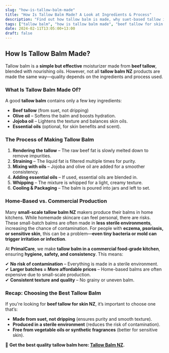 ```yaml
---
slug: "how-is-tallow-balm-made"
title: "How Is Tallow Balm Made? A Look at Ingredients & Process"
description: "Find out how tallow balm is made, why suet-based tallow is better, and how PrimalCare ensures a safer, more effective product."
tags: ["tallow balm", "how is tallow balm made", "beef tallow for skin NZ"]
date: 2024-02-11T13:05:00+13:00
draft: false
---
```


## How Is Tallow Balm Made?  

Tallow balm is a **simple but effective** moisturizer made from **beef tallow**, blended with nourishing oils. However, not all **tallow balm NZ** products are made the same way—quality depends on the ingredients and process used.  

### What Is Tallow Balm Made Of?  

A good **tallow balm** contains only a few key ingredients:  

- **Beef tallow** (from suet, not dripping)  
- **Olive oil** – Softens the balm and boosts hydration.  
- **Jojoba oil** – Lightens the texture and balances skin oils.  
- **Essential oils** (optional, for skin benefits and scent).  

### The Process of Making Tallow Balm  

1. **Rendering the tallow** – The raw beef fat is slowly melted down to remove impurities.  
2. **Straining** – The liquid fat is filtered multiple times for purity.  
3. **Mixing with oils** – Jojoba and olive oil are added for a smoother consistency.  
4. **Adding essential oils** – If used, essential oils are blended in.  
5. **Whipping** – The mixture is whipped for a light, creamy texture.  
6. **Cooling & Packaging** – The balm is poured into jars and left to set.  

### Home-Based vs. Commercial Production  

Many **small-scale tallow balm NZ** makers produce their balms in home kitchens. While homemade skincare can feel personal, there are risks. These small-batch balms are often made in **less sterile environments**, increasing the chance of contamination. For people with **eczema, psoriasis, or sensitive skin**, this can be a problem—**even tiny bacteria or mold can trigger irritation or infection**.  

At **PrimalCare**, we make **tallow balm in a commercial food-grade kitchen**, ensuring **hygiene, safety, and consistency**. This means:  

✔ **No risk of contamination** – Everything is made in a sterile environment.  
✔ **Larger batches = More affordable prices** – Home-based balms are often expensive due to small-scale production.  
✔ **Consistent texture and quality** – No grainy or uneven balm.  

### Recap: Choosing the Best Tallow Balm  

If you're looking for **beef tallow for skin NZ**, it’s important to choose one that’s:  

- **Made from suet, not dripping** (ensures purity and smooth texture).  
- **Produced in a sterile environment** (reduces the risk of contamination).  
- **Free from vegetable oils or synthetic fragrances** (better for sensitive skin).  

🔗 **Get the best quality tallow balm here: [Tallow Balm NZ](https://primalpantry.co.nz/shop/products/tallow-skin/).**
